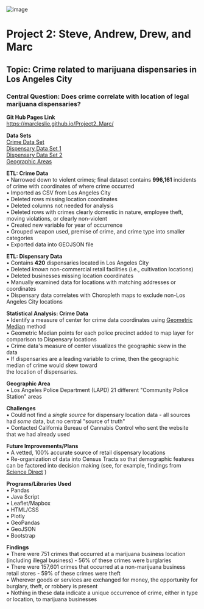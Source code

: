 ![image](https://user-images.githubusercontent.com/79372665/134965210-ac05300a-d87d-46af-a59b-7efdd5dc09c3.png)


<h1> Project 2: Steve, Andrew, Drew, and Marc </h1>

<h2> Topic: Crime related to marijuana dispensaries in Los Angeles City  </h2>

<h3> Central Question: Does crime correlate with location of legal marijuana dispensaries? </h3>

**Git Hub Pages Link** <br>
https://marcleslie.github.io/Project2_Marc/ <br>

**Data Sets** <br>
[Crime Data Set](https://catalog.data.gov/dataset/crime-data-from-2010-to-2019) <br>
[Dispensary Data Set 1](https://cannabis.lacity.org/personal-activity/find-licensed-retailers) <br>
[Dispensary Data Set 2](https://search.cannabis.ca.gov) <br>
[Geographic Areas](https://geohub.lacity.org/datasets/lahub::lapd-divisions/about) <br>

**ETL: Crime Data** <br>
•   Narrowed down to violent crimes; final dataset contains **996,161** incidents of crime with coordinates of where crime occurred <br>
•	Imported as CSV from Los Angeles City <br>
•	Deleted rows missing location coordinates <br>
•	Deleted columns not needed for analysis <br>
•	Deleted rows with crimes clearly domestic in nature, employee theft, moving violations, or clearly non-violent <br>
•	Created new variable for year of occurrence <br>
•	Grouped weapon used, premise of crime, and crime type into smaller categories <br>
•	Exported data into GEOJSON file <br>

**ETL: Dispensary Data** <br>
•	Contains **420** dispensaries located in Los Angeles City <br>
•	Deleted _known_ non-commercial retail facilities (i.e., cultivation locations) <br>
•	Deleted businesses missing location coordinates <br>
•	Manually examined data for locations with matching addresses or coordinates <br>
•	Dispensary data correlates with Choropleth maps to exclude non-Los Angeles City locations <br>

**Statistical Analysis: Crime Data** <br>
•   Identify a measure of center for crime data coordinates using [Geometric Median](https://stackoverflow.com/a/30305181/15231357) method <br>
•   Geometric Median points for each police precinct added to map layer for comparison to Dispensary locations <br>
•   Crime data's measure of center visualizes the geographic skew in the data <br>
•   If dispensaries are a leading variable to crime, then the geographic median of crime would skew toward <br> 
    the location of dispensaries.

**Geographic Area** <br>
•	Los Angeles Police Department (LAPD) 21 different "Community Police Station" areas <br>

**Challenges** <br>
•	Could not find a _single source_ for dispensary location data - all sources had _some_ data, but no central "source of truth"  <br>
•	Contacted California Bureau of Cannabis Control who sent the website that we had already used  <br>

**Future Improvements/Plans** <br>
•	A vetted, 100% accurate source of retail dispensary locations <br>
•	Re-organization of data into Census Tracts so that demographic features can be factored into decision making (see, for example, findings from [Science Direct](https:/sciencedirect.com/science/article/pii/S221133552030125X) )<br>

**Programs/Libraries Used** <br>
•	Pandas <br>
•	Java Script <br>
•	Leaflet/Mapbox <br>
•	HTML/CSS <br>
•	Plotly <br>
•	GeoPandas <br>
•	GeoJSON <br>
•	Bootstrap <br>

**Findings** <br>
•	There were 751 crimes that occurred at a marijuana business location (including illegal business) - 56% of these crimes were burglaries <br>
•	There were 157,601 crimes that occurred at a non-marijuana business retail stores - 59% of these crimes were theft <br>
•	Wherever goods or services are exchanged for money, the opportunity for burglary, theft, or robbery is present <br>
•	Nothing in these data indicate a unique occurrence of crime, either in type or location, to marijuana businesses <br>
